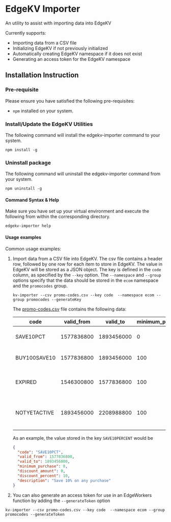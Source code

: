 # EdgeKV Importer
An utility to assist with importing data into EdgeKV

Currently supports:
* Importing data from a CSV file
* Initializing EdgeKV if not previously initialized
* Automatically creating EdgeKV namespace if it does not exist
* Generating an access token for the EdgeKV namespace

## Installation Instruction

### Pre-requisite
Please ensure you have satisfied the following pre-requisites:
* `npm` installed on your system.

### Install/Update the EdgeKV Utilities
The following command will install the edgekv-importer command to your system.

```shell
npm install -g
```

### Uninstall package
The following command will uninstall the edgekv-importer command from your system.

```shell
npm uninstall -g
```



#### Command Syntax & Help
Make sure you have set up your virtual environment and execute the following from within the corresponding directory.
```shell
edgekv-importer help
```

#### Usage examples

Common usage examples:

1. Import data from a CSV file into EdgeKV.  The csv file contains a header row, followed by one row for each item to store in EdgeKV.  The value in EdgeKV will be stored as a JSON object.  The key is defined in the `code` column, as specified by the `--key` option.  The `--namespace` and `--group` options specify that the data should be stored in the `ecom` namespace and the `promocodes` group.
    ```shell
    kv-importer --csv promo-codes.csv --key code  --namespace ecom --group promocodes --generateKey
    ```


    The [promo-codes.csv](promo-codes.csv) file contains the following data:

    code         | valid_from | valid_to   | minimum_purchase | discount_amount | discount_percent | description
    -------------|------------|------------|------------------|-----------------|------------------|-----------
    SAVE10PCT    | 1577836800 | 1893456000 | 0                | 0               | 10               | Save 10% on any purchase
    BUY100SAVE10 | 1577836800 | 1893456000 | 100              | 10              | 0                | Save $10 off a $100 purchase
    EXPIRED      | 1546300800 | 1577836800 | 100              | 10              | 0                | Example of an expired promo code
    NOTYETACTIVE | 1893456000 | 2208988800 | 100              | 10              | 0                | Example of a promo code which is not yet active

    As an example, the value stored in the key `SAVE10PERCENT` would be

    ```json
    {
      "code": "SAVE10PCT",
      "valid_from": 1577836800,
      "valid_to": 1893456000,
      "minimum_purchase": 0,
      "discount_amount": 0,
      "discount_percent": 10,
      "description": "Save 10% on any purchase"
    }
    ```

2. You can also generate an access token for use in an EdgeWorkers function by adding the `--generateToken` option

  ```shell
  kv-importer --csv promo-codes.csv --key code  --namespace ecom --group promocodes --generateToken
  ```
  

